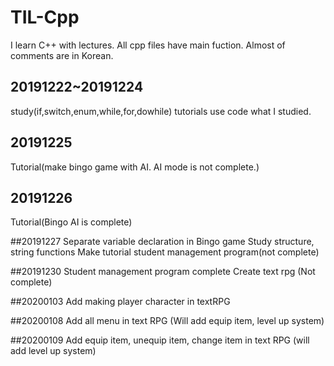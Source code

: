# TIL-Cpp
I learn C++ with lectures.
All cpp files have main fuction.
Almost of comments are in Korean.

## 20191222~20191224
study(if,switch,enum,while,for,dowhile)
tutorials use code what I studied.

## 20191225
Tutorial(make bingo game with AI. AI mode is not complete.)

## 20191226
Tutorial(Bingo AI is complete)

##20191227
Separate variable declaration in Bingo game
Study structure, string functions
Make tutorial student management program(not complete)

##20191230
Student management program complete
Create  text rpg (Not complete)

##20200103
Add making player character in textRPG

##20200108
Add all menu in text RPG (Will add equip item, level up system)

##20200109
Add equip item, unequip item, change item in text RPG (will add level up system)
